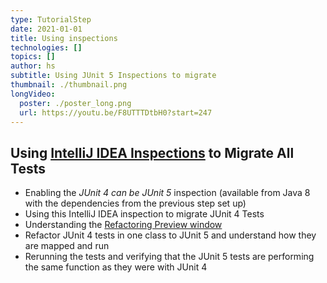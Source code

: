 ```yaml
---
type: TutorialStep
date: 2021-01-01
title: Using inspections
technologies: []
topics: []
author: hs
subtitle: Using JUnit 5 Inspections to migrate
thumbnail: ./thumbnail.png
longVideo:
  poster: ./poster_long.png
  url: https://youtu.be/F8UTTTDtbH0?start=247
---
```


## Using [IntelliJ IDEA Inspections](https://www.jetbrains.com/help/idea/code-inspection.html#access-inspections-and-settings) to Migrate All Tests
- Enabling the _JUnit 4 can be JUnit 5_ inspection (available from Java 8 with the dependencies from the previous step set up)
- Using this IntelliJ IDEA inspection to migrate JUnit 4 Tests
- Understanding the [Refactoring Preview window](https://www.jetbrains.com/help/idea/refactoring-source-code.html#refactoring_preview)
- Refactor JUnit 4 tests in one class to JUnit 5 and understand how they are mapped and run
- Rerunning the tests and verifying that the JUnit 5 tests are performing the same function as they were with JUnit 4